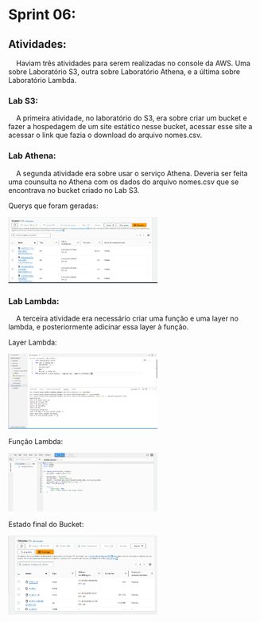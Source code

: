 # Sprint 06:
## Atividades:
&nbsp;&nbsp;&nbsp; Haviam três atividades para serem realizadas no console da AWS. Uma sobre Laboratório S3, outra sobre Laboratório Athena, e a última sobre Laboratório Lambda.
### Lab S3:
&nbsp;&nbsp;&nbsp; A  primeira atividade, no laboratório do S3, era sobre criar um bucket e fazer a hospedagem de um site estático nesse bucket, acessar esse site a acessar o link que fazia o download do arquivo nomes.csv. 

### Lab Athena:
&nbsp;&nbsp;&nbsp; A segunda atividade era sobre usar o serviço Athena. Deveria ser feita uma counsulta no Athena com os dados do arquivo nomes.csv que se encontrava no bucket criado no Lab S3.<p>
Querys que foram geradas:<p>
<img src=../../imgs/resultado_querys.png width=300> 
### Lab Lambda:
&nbsp;&nbsp;&nbsp; A terceira atividade era necessário criar uma função e uma layer no lambda, e posteriormente adicinar essa layer à função. <p>
Layer Lambda:<p>
<img src=../../imgs/camadas.png width=300> <p>

Função Lambda:<p>
<img src=../../imgs/funcao_lambda.png width=300> <p>

Estado final do Bucket: <p>
<img src=../../imgs/estado_final_bucket.png width=300> 